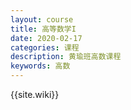 ```yaml
---
layout: course
title: 高等数学I
date: 2020-02-17
categories: 课程
description: 黄瑜班高数课程
keywords: 高数
---
```




{{site.wiki}}